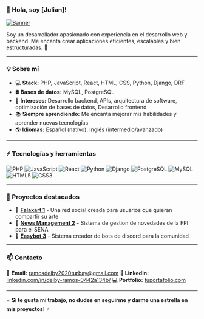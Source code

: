 ### 👋 Hola, soy [Julian]!

[![Banner](https://images.unsplash.com/photo-1571171637578-41bc2dd41cd2?ixlib=rb-4.0.3&auto=format&fit=crop&w=1200&h=300)](https://github.com/DeibyRamos123)

Soy un desarrollador apasionado con experiencia en el desarrollo web y backend. Me encanta crear aplicaciones eficientes, escalables y bien estructuradas. 🚀

---

### 💡 Sobre mí
- 💻 **Stack:** PHP, JavaScript, React, HTML, CSS, Python, Django, DRF
- 🛢 **Bases de datos:** MySQL, PostgreSQL
- 🎯 **Intereses:** Desarrollo backend, APIs, arquitectura de software, optimización de bases de datos, Desarrollo frontend
- 📚 **Siempre aprendiendo:** Me encanta mejorar mis habilidades y aprender nuevas tecnologías
- 🌎 **Idiomas:** Español (nativo), Inglés (intermedio/avanzado)

---

### ⚡ Tecnologías y herramientas

![PHP](https://img.shields.io/badge/-PHP-777BB4?style=flat-square&logo=php&logoColor=white)
![JavaScript](https://img.shields.io/badge/-JavaScript-F7DF1E?style=flat-square&logo=javascript&logoColor=black)
![React](https://img.shields.io/badge/-React-61DAFB?style=flat-square&logo=react&logoColor=black)
![Python](https://img.shields.io/badge/-Python-3776AB?style=flat-square&logo=python&logoColor=white)
![Django](https://img.shields.io/badge/-Django-092E20?style=flat-square&logo=django&logoColor=white)
![PostgreSQL](https://img.shields.io/badge/-PostgreSQL-336791?style=flat-square&logo=postgresql&logoColor=white)
![MySQL](https://img.shields.io/badge/-MySQL-4479A1?style=flat-square&logo=mysql&logoColor=white)
![HTML5](https://img.shields.io/badge/-HTML5-E34F26?style=flat-square&logo=html5&logoColor=white)
![CSS3](https://img.shields.io/badge/-CSS3-1572B6?style=flat-square&logo=css3&logoColor=white)

---

### 📌 Proyectos destacados
- 🔹 **[Falaxart 1](https://github.com/DeibyRamos123/Falaxart)** - Una red social creada para usuarios que quieran compartir su arte
- 🔹 **[News Management 2](https://github.com/DeibyRamos123/News_management)** - Sistema de gestion de novedades de la FPI para el SENA
- 🔹 **[Easybot 3](https://github.com/DeibyRamos123/EasyBot)** - Sistema creador de bots de discord para la comunidad

---

### 📫 Contacto
📩 **Email:** [ramosdeiby2020turbay@gmail.com](mailto:ramosdeiby2020turbay@gmail.com)
📌 **LinkedIn:** [linkedin.com/in/deiby-ramos-0442a134b/](linkedin.com/in/deiby-ramos-0442a134b/)
💻 **Portfolio:** [tuportafolio.com](#)

---

⭐ **Si te gusta mi trabajo, no dudes en seguirme y darme una estrella en mis proyectos!** ⭐



<!--
**DeibyRamos123/DeibyRamos123** is a ✨ _special_ ✨ repository because its `README.md` (this file) appears on your GitHub profile.

Here are some ideas to get you started:

- 🔭 I’m currently working on ...
- 🌱 I’m currently learning ...
- 👯 I’m looking to collaborate on ...
- 🤔 I’m looking for help with ...
- 💬 Ask me about ...
- 📫 How to reach me: ...
- 😄 Pronouns: ...
- ⚡ Fun fact: ...
-->
